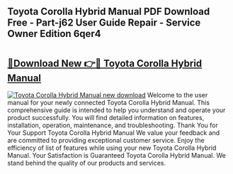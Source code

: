 ## Toyota Corolla Hybrid Manual PDF Download Free - Part-j62 User Guide Repair - Service Owner Edition 6qer4

# <h2><a href="http://bc98126.oget.top/?id=Toyota+Corolla+Hybrid+Manual">🔗Download New 👉🔴 Toyota Corolla Hybrid Manual</a></h2>

[![Toyota Corolla Hybrid Manual new download](https://i.imgur.com/5g1atiW.png)](http://bc98126.oget.top/?id=Toyota+Corolla+Hybrid+Manual)
Welcome to the user manual for your newly connected Toyota Corolla Hybrid Manual. This comprehensive guide is intended to help you understand and operate your product successfully. You will find detailed information on features, installation, operation, maintenance, and troubleshooting. Thank You for Your Support Toyota Corolla Hybrid Manual We value your feedback and are committed to providing exceptional customer service. Enjoy the efficiency of list of features while using your new Toyota Corolla Hybrid Manual. Your Satisfaction is Guaranteed Toyota Corolla Hybrid Manual. We stand behind the quality of our products and services.
